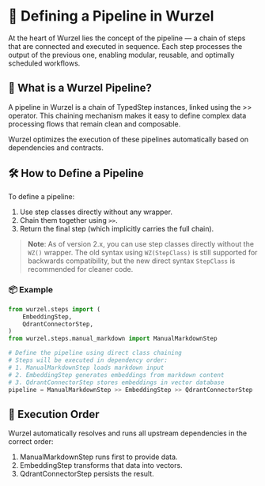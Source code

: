 # 🔗 Defining a Pipeline in Wurzel

At the heart of Wurzel lies the concept of the pipeline — a chain of steps that are connected and executed in sequence. Each step processes the output of the previous one, enabling modular, reusable, and optimally scheduled workflows.

## 🧩 What is a Wurzel Pipeline?

A pipeline in Wurzel is a chain of TypedStep instances, linked using the >> operator. This chaining mechanism makes it easy to define complex data processing flows that remain clean and composable.

Wurzel optimizes the execution of these pipelines automatically based on dependencies and contracts.

## 🛠️ How to Define a Pipeline

To define a pipeline:

1. Use step classes directly without any wrapper.
2. Chain them together using `>>`.
3. Return the final step (which implicitly carries the full chain).

> **Note**: As of version 2.x, you can use step classes directly without the `WZ()` wrapper. The old syntax using `WZ(StepClass)` is still supported for backwards compatibility, but the new direct syntax `StepClass` is recommended for cleaner code.

### 📦 Example

```python
from wurzel.steps import (
    EmbeddingStep,
    QdrantConnectorStep,
)
from wurzel.steps.manual_markdown import ManualMarkdownStep

# Define the pipeline using direct class chaining
# Steps will be executed in dependency order:
# 1. ManualMarkdownStep loads markdown input
# 2. EmbeddingStep generates embeddings from markdown content
# 3. QdrantConnectorStep stores embeddings in vector database
pipeline = ManualMarkdownStep >> EmbeddingStep >> QdrantConnectorStep
```

## 🔄 Execution Order

Wurzel automatically resolves and runs all upstream dependencies in the correct order:

1. ManualMarkdownStep runs first to provide data.
2. EmbeddingStep transforms that data into vectors.
3. QdrantConnectorStep persists the result.
